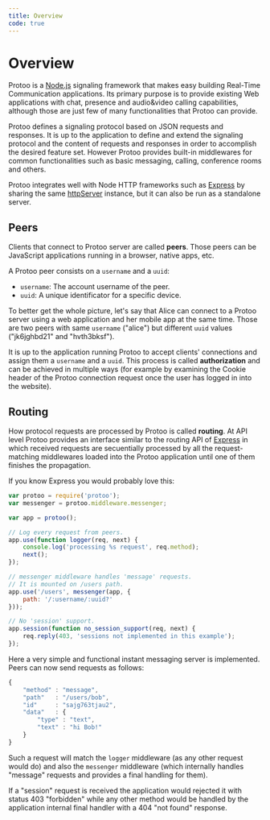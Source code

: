 ```yaml
---
title: Overview
code: true
---
```



# Overview

Protoo is a [Node.js](http://nodejs.org/) signaling framework that makes easy building Real-Time Communication applications. Its primary purpose is to provide existing Web applications with chat, presence and audio&video calling capabilities, although those are just few of many functionalities that Protoo can provide.

Protoo defines a signaling protocol based on JSON requests and responses. It is up to the application to define and extend the signaling protocol and the content of requests and responses in order to accomplish the desired feature set. However Protoo provides built-in middlewares for common functionalities such as basic messaging, calling, conference rooms and others.

Protoo integrates well with Node HTTP frameworks such as [Express](http://expressjs.com/) by sharing the same [httpServer](http://nodejs.org/api/http.html#http_http_createserver_requestlistener) instance, but it can also be run as a standalone server.


## Peers

Clients that connect to Protoo server are called **peers**. Those peers can be JavaScript applications running in a browser, native apps, etc.

A Protoo peer consists on a `username` and a `uuid`:

* `username`: The account username of the peer.
* `uuid`: A unique identificator for a specific device.

To better get the whole picture, let's say that Alice can connect to a Protoo server using a web application and her mobile app at the same time. Those are two peers with same `username` ("alice") but different `uuid` values ("jk6jghbd21" and "hvth3bksf").

It is up to the application running Protoo to accept clients' connections and assign them a `username` and a `uuid`. This process is called **authorization** and can be achieved in multiple ways (for example by examining the Cookie header of the Protoo connection request once the user has logged in into the website).


## Routing

How protocol requests are processed by Protoo is called **routing**. At API level Protoo provides an interface similar to the routing API of [Express](http://expressjs.com/) in which received requests are secuentially processed by all the request-matching middlewares loaded into the Protoo application until one of them finishes the propagation.

If you know Express you would probably love this:

```javascript
var protoo = require('protoo');
var messenger = protoo.middleware.messenger;

var app = protoo();

// Log every request from peers.
app.use(function logger(req, next) {
    console.log('processing %s request', req.method);
    next();
});

// messenger middleware handles 'message' requests.
// It is mounted on /users path.
app.use('/users', messenger(app, {
    path: '/:username/:uuid?'
}));

// No 'session' support.
app.session(function no_session_support(req, next) {
    req.reply(403, 'sessions not implemented in this example');
});
```

Here a very simple and functional instant messaging server is implemented. Peers can now send requests as follows:

```javascript
{
    "method" : "message",
    "path"   : "/users/bob",
    "id"     : "sajg763tjau2",
    "data"   : {
        "type" : "text",
        "text" : "hi Bob!"
    }
}
```

Such a request will match the `logger` middleware (as any other request would do) and also the `messenger` middleware (which internally handles "message" requests and provides a final handling for them).

If a "session" request is received the application would rejected it with status 403 "forbidden" while any other method would be handled by the application internal final handler with a 404 "not found" response.
